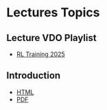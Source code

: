 # Lectures Topics

## Lecture VDO Playlist

- [RL Training 2025](#)

## Introduction

- [HTML](src/T01_intro/T01.html)
- [PDF](src/T01_intro/T01.pdf)
